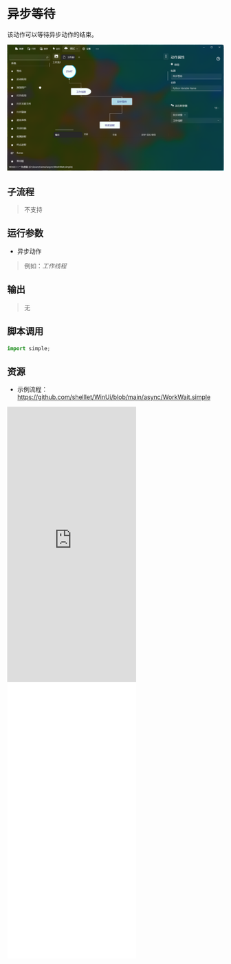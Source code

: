 # 异步等待 
该动作可以等待异步动作的结束。

![WorkWait](./images/08.png ':size=90%')

## 子流程
> 不支持


## 运行参数

* 异步动作
> 例如：*工作线程*


## 输出

> 无


## 脚本调用

```python
import simple;

```

## 资源

* 示例流程：https://github.com/shelllet/WinUi/blob/main/async/WorkWait.simple


<iframe type="text/html" height="640px" src="https://www.youtube.com/embed/LUteAwDmVHw" frameborder="0"></iframe>

<iframe src="//player.bilibili.com/player.html?bvid=BV1DifgYNEmr&page=1&autoplay=0" height='640px' scrolling="no" frameborder="no" framespacing="0" allowfullscreen="true"></iframe>
